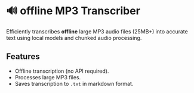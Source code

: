# 🔊 offline MP3 Transcriber

Efficiently transcribes **offline** large MP3 audio files (25MB+) into accurate text using local models and chunked audio processing.

## Features
- Offline transcription (no API required).
- Processes large MP3 files.
- Saves transcription to `.txt` in markdown format.

